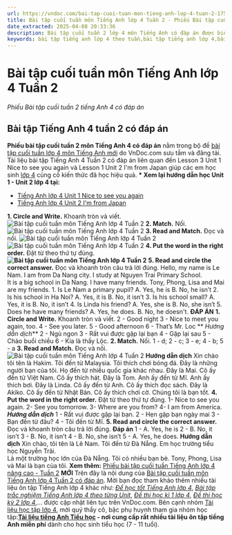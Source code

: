 ```yaml
---
url: https://vndoc.com/bai-tap-cuoi-tuan-mon-tieng-anh-lop-4-tuan-2-175063
title: Bài tập cuối tuần môn Tiếng Anh lớp 4 Tuần 2 - Phiếu Bài tập cuối tuần 2 tiếng Anh 4 có đáp án - VnDoc.com
date_extracted: 2025-04-08 20:33:36
description: Bài tập cuối tuần 2 lớp 4 môn Tiếng Anh có đáp án được biên tập dưới nhiều dạng bài tập Tiếng Anh khác nhau giúp các em ôn tập Tiếng Anh 4 Unit 1 Lesson 3 và Tiếng Anh 4 Unit 2 Lesson 1 chương trình mới hiệu quả.
keywords: bài tập tiếng anh lớp 4 theo tuần,bài tập tiếng anh lớp 4,bài tập tiếng anh lớp 4 theo unit,bài tập cuối tuần lớp 4,bài tập cuối tuần lớp 4 tuần 2,bài tập cuối tuần lớp 4 tuần 2 môn tiếng anh,bài tập cuối tuần tiếng anh lớp 4,phiếu bài tập cuối tuần lớp 4,phiếu bài tập cuối tuần lớp 4 tuần 2,Đề luyện cuối tuần môn Tiếng Anh lớp 4,bài tập cuối tuần tiếng anh lớp 4 tuần 2,bài tập tiếng anh lớp 4 unit 1,bài tập tiếng anh lớp 4 unit 2
---
```


# Bài tập cuối tuần môn Tiếng Anh lớp 4 Tuần 2
 _Phiếu Bài tập cuối tuần 2 tiếng Anh 4 có đáp án_
## Bài tập Tiếng Anh 4 tuần 2 có đáp án
**Phiếu bài tập cuối tuần 2 môn Tiếng Anh 4 có đáp án** nằm trong bộ đề [bài tập cuối tuần lớp 4 môn Tiếng Anh mới](<https://vndoc.com/bai-tap-cuoi-tuan-tieng-anh-lop4>) do VnDoc.com sưu tầm và đăng tải. Tài liệu bài tập Tiếng Anh 4 Tuần 2 có đáp án liên quan đến Lesson 3 Unit 1 Nice to see you again và Lesson 1 Unit 2 I'm from Japan giúp các em học sinh [lớp 4](<https://vndoc.com/tai-lieu-hoc-tap-lop4>) củng cố kiến thức đã học hiệu quả.
**\* Xem lại hướng dẫn học Unit 1 - Unit 2 lớp 4 tại:**
  * [Tiếng Anh lớp 4 Unit 1 Nice to see you again](<https://vndoc.com/tieng-anh-lop-4-unit-1-nice-to-see-you-again-204350>)
  * [Tiếng Anh lớp 4 Unit 2 I'm from Japan](<https://vndoc.com/tieng-anh-lop-4-unit-2-i-m-from-japan-205588>)

**1\. Circle and Write.** Khoanh tròn và viết.
![Bài tập cuối tuần môn Tiếng Anh lớp 4 Tuần 2](https://i.vdoc.vn/data/image/2019/06/25/bai-tap-cuoi-tuan-mon-tieng-anh-lop-4-tuan-2-1.png)
**2\. Match.** Nối.
![Bài tập cuối tuần môn Tiếng Anh lớp 4 Tuần 2](https://i.vdoc.vn/data/image/2019/06/25/bai-tap-cuoi-tuan-mon-tieng-anh-lop-4-tuan-2-2.png)
**3\. Read and Match.** Đọc và nối.
![Bài tập cuối tuần môn Tiếng Anh lớp 4 Tuần 2](https://i.vdoc.vn/data/image/2019/06/25/bai-tap-cuoi-tuan-mon-tieng-anh-lop-4-tuan-2-3.png)
![Bài tập cuối tuần môn Tiếng Anh lớp 4 Tuần 2](https://i.vdoc.vn/data/image/2019/06/25/bai-tap-cuoi-tuan-mon-tieng-anh-lop-4-tuan-2-4.png)
**4\. Put the word in the right order.** Đặt từ theo thứ tự đúng.
**![Bài tập cuối tuần môn Tiếng Anh lớp 4 Tuần 2](https://i.vdoc.vn/data/image/2019/06/25/bai-tap-cuoi-tuan-mon-tieng-anh-lop-4-tuan-2-6.png)**
**5\. Read and circle the correct answer.** Đọc và khoanh tròn câu trả lời đúng.
Hello, my name is Le Nam. I am from Da Nang city. I study at Nguyen Trai Primary School.   
It is a big school in Da Nang. I have many friends. Tony, Phong, Lisa and Mai are my friends.
1\. Is Le Nam a primary pupil?
A. Yes, he is
B. No, he isn’t
2\. Is his school in Ha Noi?
A. Yes, it is
B. No, it isn’t
3\. Is his school small?
A. Yes, it is
B. No, it isn’t
4\. Is Linda his friend?
A. Yes, she is
B. No, she isn’t
5\. Does he have many friends?
A. Yes, he does.
B. No, he doesn't.
**ĐÁP ÁN**
**1\. Circle and Write.** Khoanh tròn và viết.
2 - Good night
3 - Nice to meet you again, too.
4 - See you later.
5 - Good afternoon
6 - That’s Mr. Loc
** _Hướng dẫn dịch_**
2 - Ngủ ngon
3 - Rất vui được gặp lại bạn
4 - Gặp lại sau
5 - Chào buổi chiều
6 - Kia là thầy Lộc.
**2\. Match.** Nối.
1 - d; 2 - c; 3 - e; 4 - b; 5 - a
**3\. Read and Match.** Đọc và nối.
![Bài tập cuối tuần môn Tiếng Anh lớp 4 Tuần 2](https://i.vdoc.vn/data/image/2019/06/25/bai-tap-cuoi-tuan-mon-tieng-anh-lop-4-tuan-2-5.png)
**Hướng dẫn dịch**
Xin chào tôi tên là Hakim. Tôi đến từ Malaysia. Tôi thích chơi bóng đá. Đây là những người bạn của tôi. Họ đến từ nhiều quốc gia khác nhau.
Đây là Mai. Cô ấy đến từ Việt Nam. Cô ấy thích hát.
Đây là Tom. Anh ấy đến từ Mĩ. Anh ấy thích bơi.
Đây là Linda. Cô ấy đến từ Anh. Cô ấy thích đọc sách.
Đây là Akiko. Cô ấy đến từ Nhật Bản. Cô ấy thích chơi cờ.
Chúng tôi là bạn tốt.
**4\. Put the word in the right order.** Đặt từ theo thứ tự đúng.
1- Nice to see you again.
2- See you tomorrow.
3- Where are you from?
4- I am from America.
**_Hướng dẫn dịch_**
1 - Rất vui được gặp lại bạn.
2 - Hẹn gặp bạn ngày mai
3 - Bạn đến từ đâu?
4 - Tôi đến từ Mĩ.
**5\. Read and circle the correct answer.** Đọc và khoanh tròn câu trả lời đúng.
**Đáp án**
1 - A. Yes, he is
2 - B. No, it isn’t
3 - B. No, it isn’t
4 - B. No, she isn’t
5 - A. Yes, he does.
**Hướng dẫn dịch**
Xin chào, tôi tên là Lê Nam. Tôi đến từ Đà Nẵng. Em học trường tiểu học Nguyễn Trãi.  
Là một trường học lớn của Đà Nẵng. Tôi có nhiều bạn bè. Tony, Phong, Lisa và Mai là bạn của tôi.
**Xem thêm:** [Phiếu bài tập cuối tuần Tiếng Anh lớp 4 nâng cao - Tuần 2](<https://vndoc.com/bai-tap-cuoi-tuan-mon-tieng-anh-lop-4-tuan-2-175063>) **MỚI**
Trên đây là nội dung của [Bài tập cuối tuần môn Tiếng Anh lớp 4 Tuần 2 có đáp án](<https://vndoc.com/bai-tap-cuoi-tuan-mon-tieng-anh-lop-4-tuan-2-175063>). Mời bạn đọc tham khảo thêm nhiều tài liệu ôn tập Tiếng Anh lớp 4 khác như: [_Để học tốt Tiếng Anh lớp 4_](<https://vndoc.com/tieng-anh-lop4>), [_Bài tập trắc nghiệm Tiếng Anh lớp 4 theo từng Unit_](<https://vndoc.com/test-tieng-anh-lop4>), [_Đề thi học kì 1 lớp 4_](<https://vndoc.com/de-thi-hoc-ki-1-lop4>), [_Đề thi học kỳ 2 lớp 4_](<https://vndoc.com/de-thi-hoc-ki-2-lop4>),... được cập nhật liên tục trên VnDoc.com.
Bên cạnh nhóm [Tài liệu học tập lớp 4](<https://vndoc.com/goto?q=aHR0cHM6Ly93d3cuZmFjZWJvb2suY29tL2dyb3Vwcy9UYWkubGlldS5ob2MudGFwLmxvcC40LlZORE9DLw%3D%3D>), mời quý thầy cô, bậc phụ huynh tham gia nhóm học tập:**[Tài liệu tiếng Anh Tiểu học](<https://vndoc.com/goto?q=aHR0cHM6Ly93d3cuZmFjZWJvb2suY29tL2dyb3Vwcy90YWlsaWV1dGllbmdhbmh0aWV1aG9jLw%3D%3D>) \- nơi cung cấp rất nhiều tài liệu ôn tập tiếng Anh miễn phí** dành cho học sinh tiểu học \(7 - 11 tuổi\).
